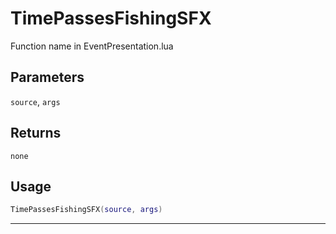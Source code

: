 # TimePassesFishingSFX
Function name in EventPresentation.lua
## Parameters
`source`, `args`
## Returns
`none`
## Usage
```lua
TimePassesFishingSFX(source, args)
```
---
